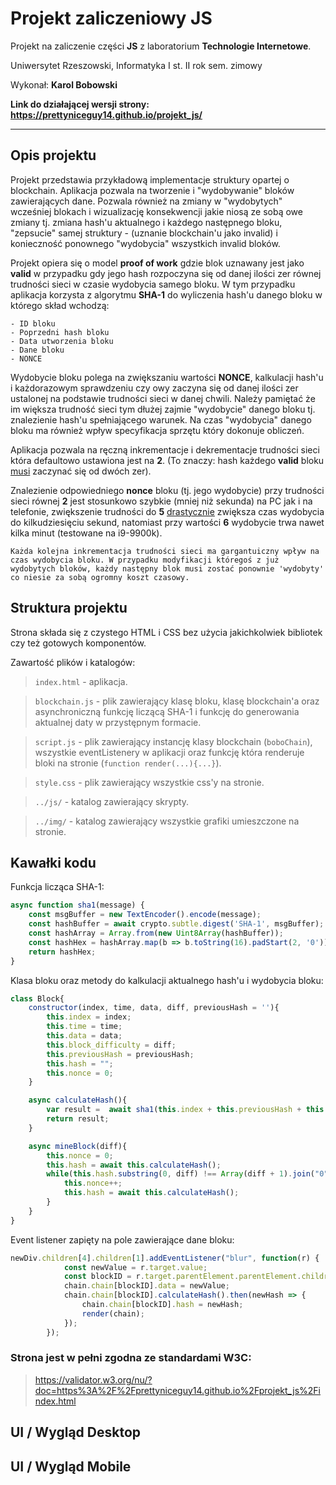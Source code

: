 # Projekt zaliczeniowy JS

Projekt na zaliczenie części **JS** z laboratorium **Technologie Internetowe**.

Uniwersytet Rzeszowski, Informatyka I st. II rok sem. zimowy

Wykonał: **Karol Bobowski**

**Link do działającej wersji strony: https://prettyniceguy14.github.io/projekt_js/**

---

## Opis projektu

Projekt przedstawia przykładową implementacje struktury opartej o blockchain. Aplikacja pozwala na tworzenie i "wydobywanie" bloków zawierających dane. Pozwala również na zmiany w "wydobytych" wcześniej blokach i wizualizację konsekwencji jakie niosą ze sobą owe zmiany tj. zmiana hash'u aktualnego i każdego następnego bloku, "zepsucie" samej struktury - (uznanie blockchain'u jako invalid) i konieczność ponownego "wydobycia" wszystkich invalid bloków.

Projekt opiera się o model **proof of work** gdzie blok uznawany jest jako **valid** w przypadku gdy jego hash rozpoczyna się od danej ilości zer równej trudności sieci w czasie wydobycia samego bloku. W tym przypadku aplikacja korzysta z algorytmu **SHA-1** do wyliczenia hash'u danego bloku w którego skład wchodzą:

    - ID bloku
    - Poprzedni hash bloku
    - Data utworzenia bloku
    - Dane bloku
    - NONCE

Wydobycie bloku polega na zwiększaniu wartości **NONCE**, kalkulacji hash'u i każdorazowym sprawdzeniu czy owy zaczyna się od danej ilości zer ustalonej na podstawie trudności sieci w danej chwili. Należy pamiętać że im większa trudność sieci tym dłużej zajmie "wydobycie" danego bloku tj. znalezienie hash'u spełniającego warunek. Na czas "wydobycia" danego bloku ma również wpływ specyfikacja sprzętu który dokonuje obliczeń.

Aplikacja pozwala na ręczną inkrementacje i dekrementacje trudności sieci która defaultowo ustawiona jest na **2**. (To znaczy: hash każdego **valid** bloku <u>musi</u> zaczynać się od dwóch zer). 

Znalezienie odpowiedniego **nonce** bloku (tj. jego wydobycie) przy trudności sieci równej **2** jest stosunkowo szybkie (mniej niż sekunda) na PC jak i na telefonie, zwiększenie trudności do **5** <u>drastycznie</u> zwiększa czas wydobycia do kilkudziesięciu sekund, natomiast przy wartości **6** wydobycie trwa nawet kilka minut (testowane na i9-9900k).


`Każda kolejna inkrementacja trudności sieci ma gargantuiczny wpływ na czas wydobycia bloku. W przypadku modyfikacji któregoś z już wydobytych bloków, każdy następny blok musi zostać ponownie 'wydobyty' co niesie za sobą ogromny koszt czasowy.`



## Struktura projektu

Strona składa się z czystego HTML i CSS bez użycia jakichkolwiek bibliotek czy też gotowych komponentów.

Zawartość plików i katalogów:

> `index.html` - aplikacja.

> `blockchain.js` - plik zawierający klasę bloku, klasę blockchain'a oraz asynchroniczną funkcję liczącą SHA-1 i funkcję do generowania aktualnej daty w przystępnym formacie.

> `script.js` - plik zawierający instancję klasy blockchain (`boboChain`), wszystkie eventListenery w aplikacji oraz funkcję która renderuje bloki na stronie (`function render(...){...}`).

> `style.css` - plik zawierający wszystkie css'y na stronie.

> `../js/` - katalog zawierający skrypty.

> `../img/` - katalog zawierający wszystkie grafiki umieszczone na stronie.


## Kawałki kodu

Funkcja licząca SHA-1:
```js
async function sha1(message) {
    const msgBuffer = new TextEncoder().encode(message);                    
    const hashBuffer = await crypto.subtle.digest('SHA-1', msgBuffer);
    const hashArray = Array.from(new Uint8Array(hashBuffer));              
    const hashHex = hashArray.map(b => b.toString(16).padStart(2, '0')).join('');
    return hashHex;
}
```

Klasa bloku oraz metody do kalkulacji aktualnego hash'u i wydobycia bloku:

```js
class Block{
    constructor(index, time, data, diff, previousHash = ''){
        this.index = index;
        this.time = time;
        this.data = data;
        this.block_difficulty = diff;
        this.previousHash = previousHash;
        this.hash = "";
        this.nonce = 0;
    }

    async calculateHash(){
        var result =  await sha1(this.index + this.previousHash + this.time + this.data + this.diff + this.nonce);
        return result;
    }

    async mineBlock(diff){
        this.nonce = 0;
        this.hash = await this.calculateHash();
        while(this.hash.substring(0, diff) !== Array(diff + 1).join("0")){
            this.nonce++;
            this.hash = await this.calculateHash();
        }
    }
}
```

Event listener zapięty na pole zawierające dane bloku:

```js
newDiv.children[4].children[1].addEventListener("blur", function(r) {
            const newValue = r.target.value;
            const blockID = r.target.parentElement.parentElement.children[0].children[1].value;
            chain.chain[blockID].data = newValue;
            chain.chain[blockID].calculateHash().then(newHash => {
                chain.chain[blockID].hash = newHash;
                render(chain);
            });
        });
```


### Strona jest w pełni zgodna ze standardami W3C:

> https://validator.w3.org/nu/?doc=https%3A%2F%2Fprettyniceguy14.github.io%2Fprojekt_js%2Findex.html


## UI / Wygląd Desktop




## UI / Wygląd Mobile

